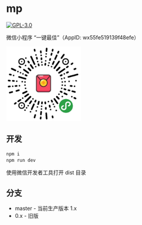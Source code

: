 # mp

[![GPL-3.0](https://img.shields.io/badge/license-GPL--3.0-blue.svg)](LICENSE)

微信小程序 “一键最佳”（AppID: wx55fe519139f48efe）

<img width="200" src="miniprogram.jpg" />

## 开发

```bash
npm i
npm run dev
```

使用微信开发者工具打开 dist 目录

## 分支

- master - 当前生产版本 1.x
- 0.x - 旧版
